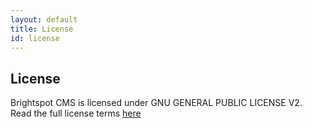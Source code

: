 ```yaml
---
layout: default
title: License
id: license
---
```


## License

Brightspot CMS is licensed under GNU GENERAL PUBLIC LICENSE V2. Read the full license terms [here](http://www.gnu.org/licenses/gpl-2.0.txt)

